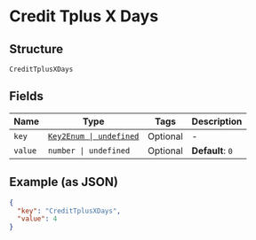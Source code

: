 
# Credit Tplus X Days

## Structure

`CreditTplusXDays`

## Fields

| Name | Type | Tags | Description |
|  --- | --- | --- | --- |
| `key` | [`Key2Enum \| undefined`](../../doc/models/key-2-enum.md) | Optional | - |
| `value` | `number \| undefined` | Optional | **Default**: `0` |

## Example (as JSON)

```json
{
  "key": "CreditTplusXDays",
  "value": 4
}
```

